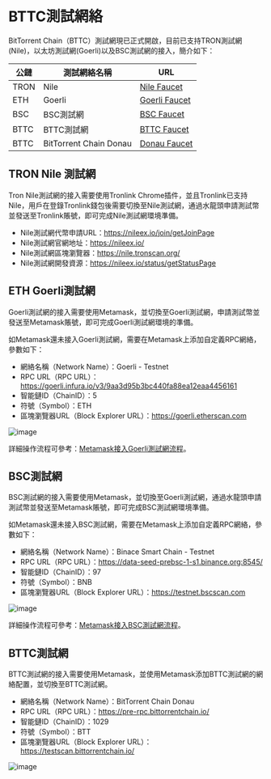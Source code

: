 # BTTC測試網絡

BitTorrent Chain（BTTC）測試網現已正式開啟，目前已支持TRON測試網(Nile)，以太坊測試網(Goerli)以及BSC測試網的接入，簡介如下：

| 公鏈  |  測試網絡名稱 |  URL |
| ------------ | ------------ | ------------ |
| TRON  | Nile  |  [Nile Faucet](https://nileex.io/join/getJoinPage) |
|  ETH |  Goerli | [Goerli Faucet](https://faucet.goerli.mudit.blog/)  |
|  BSC |  BSC測試網 | [BSC Faucet](https://testnet.binance.org/faucet-smart)  |
|  BTTC | BTTC測試網 | [BTTC Faucet](https://faucet.bittorrentchain.io/)  |
|  BTTC | BitTorrent Chain Donau  | [Donau Faucet](https://testfaucet.bittorrentchain.io/#)  |

## TRON Nile 測試網

Tron Nile測試網的接入需要使用Tronlink Chrome插件，並且Tronlink已支持Nile，用戶在登錄Tronlink錢包後需要切換至Nile測試網，通過水龍頭申請測試幣並發送至Tronlink賬號，即可完成Nile測試網環境準備。

* Nile測試網代幣申請URL：https://nileex.io/join/getJoinPage
* Nile測試網官網地址：https://nileex.io/
* Nile測試網區塊瀏覽器：https://nile.tronscan.org/
* Nile測試網開發資源：​​https://nileex.io/status/getStatusPage

## ETH Goerli測試網

Goerli測試網的接入需要使用Metamask，並切換至Goerli測試網，申請測試幣並發送至Metamask賬號，即可完成Goerli測試網環境的準備。

如Metamask還未接入Goerli測試網，需要在Metamask上添加自定義RPC網絡，參數如下：

* 網絡名稱（Network Name）：Goerli - Testnet
* RPC URL（RPC URL）：https://goerli.infura.io/v3/9aa3d95b3bc440fa88ea12eaa4456161
* 智能鏈ID（ChainID）：5
* 符號（Symbol）：ETH
* 區塊瀏覽器URL（Block Explorer URL）：https://goerli.etherscan.com

![image](../pics/goerli-rpc.png)

詳細操作流程可參考：[Metamask接入Goerli測試網流程](https://mudit.blog/getting-started-goerli-testnet/)。

## BSC測試網

BSC測試網的接入需要使用Metamask，並切換至Goerli測試網，通過水龍頭申請測試幣並發送至Metamask賬號，即可完成BSC測試網環境準備。

如Metamask還未接入BSC測試網，需要在Metamask上添加自定義RPC網絡，參數如下：

* 網絡名稱（Network Name）：Binace Smart Chain - Testnet
* RPC URL（RPC URL）：https://data-seed-prebsc-1-s1.binance.org:8545/
* 智能鏈ID（ChainID）：97
* 符號（Symbol）：BNB
* 區塊瀏覽器URL（Block Explorer URL）：https://testnet.bscscan.com

![image](../pics/bsc-rpc.png)

詳細操作流程可參考：[Metamask接入BSC測試網流程](https://academy.binance.com/en/articles/connecting-metamask-to-binance-smart-chain)。

## BTTC測試網

BTTC測試網的接入需要使用Metamask，並使用Metamask添加BTTC測試網的網絡配置，並切換至BTTC測試網。

* 網絡名稱（Network Name）：BitTorrent Chain Donau
* RPC URL（RPC URL）：https://pre-rpc.bittorrentchain.io/ 
* 智能鏈ID（ChainID）：1029
* 符號（Symbol）：BTT
* 區塊瀏覽器URL（Block Explorer URL）：https://testscan.bittorrentchain.io/

![image](../pics/wallet-rpc.png)
